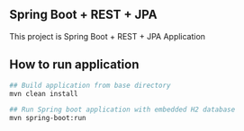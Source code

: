 Spring Boot + REST + JPA
---------------------------------------------

This project is Spring Boot + REST + JPA Application

How to run application
---------------------------------------------
```bash
## Build application from base directory
mvn clean install

## Run Spring boot application with embedded H2 database
mvn spring-boot:run
```